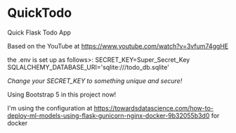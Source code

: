 # QuickTodo
Quick Flask Todo App

Based on the YouTube at https://www.youtube.com/watch?v=3vfum74ggHE

the .env is set up as follows>:
    SECRET_KEY=Super_Secret_Key
    SQLALCHEMY_DATABASE_URI='sqlite:///todo_db.sqlite'

_Change your SECRET_KEY to something unique and secure!_

Using Bootstrap 5 in this project now!

I'm using the configuration at https://towardsdatascience.com/how-to-deploy-ml-models-using-flask-gunicorn-nginx-docker-9b32055b3d0 for docker


